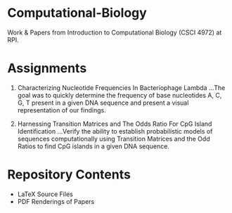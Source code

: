 # Computational-Biology
Work & Papers from Introduction to Computational Biology (CSCI 4972) at RPI.

Assignments 
===========
1.  Characterizing Nucleotide Frequencies In Bacteriophage Lambda
...The goal was to quickly determine the frequency of base nucleotides A, C, G, T present in a given DNA sequence and present a visual representation of our findings.

2. Harnessing Transition Matrices and The Odds Ratio For CpG Island Identification
...Verify the ability to establish probabilistic models of sequences computationally using Transition Matrices and the Odd Ratios to find CpG islands in a given DNA sequence.

Repository Contents
===================
* LaTeX Source Files      
* PDF Renderings of Papers
